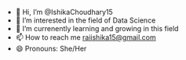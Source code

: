 - 👋 Hi, I’m @IshikaChoudhary15
- 👀 I’m interested in the field of Data Science
- 🌱 I’m currenently learning and growing in this field 
- 📫 How to reach me raiishika15@gmail.com
- 😄 Pronouns: She/Her


<!---
IshikaChoudhary15/IshikaChoudhary15 is a ✨ special ✨ repository because its `README.md` (this file) appears on your GitHub profile.
You can click the Preview link to take a look at your changes.
--->
